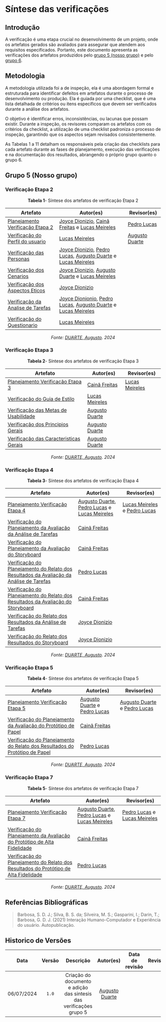 # Síntese das verificações

## Introdução

A verificação é uma etapa crucial no desenvolvimento de um projeto, onde os artefatos gerados são avaliados para assegurar que atendem aos requisitos especificados. Portanto, este documento apresenta as verificações dos artefatos produzidos pelo [grupo 5 (nosso grupo)](https://github.com/Interacao-Humano-Computador/2024.1-Prefeitura-Lagoa-da-Prata/tree/main) e pelo [grupo 6](https://github.com/Interacao-Humano-Computador/2024.1-DETRANDF). 

## Metodologia

A metodologia utilizada foi a de inspeção, ela é uma abordagem formal e estruturada para identificar defeitos em artefatos durante o processo de desenvolvimento ou produção. Ela é guiada por uma checklist, que é uma lista detalhada de critérios ou itens específicos que devem ser verificados durante a análise dos artefatos.

O objetivo é identificar erros, inconsistências, ou lacunas que possam existir. Durante a inspeção, os revisores comparam os artefatos com os critérios da checklist, a utilização de uma checklist padroniza o processo de inspeção, garantindo que os aspectos sejam revisados consistentemente.

As Tabelas 1 a 11 detalham os responsáveis pela criação das checklists para cada artefato durante as fases de planejamento, execução das verificações e na documentação dos resultados, abrangendo o próprio grupo quanto o grupo 6.


## Grupo 5 (Nosso grupo) 

### Verificação Etapa 2


<center>

**Tabela 1**- Síntese dos artefatos de verificação Etapa 2

| Artefato | Autor(es) | Revisor(es) |
|----------|-----------|-------------|
|[Planejamento Verificação Etapa 2](https://interacao-humano-computador.github.io/2024.1-Prefeitura-Lagoa-da-Prata/verificacao/grupo/etapa2/planejamento/) | [Joyce Dionizio](https://github.com/joycejdm), [Cainã Freitas](https://github.com/freitasc) e [Lucas Meireles](https://github.com/Katuner) | [Pedro Lucas](https://github.com/lucasdray) |
|[Verificação do Perfil do usuario](https://github.com/Interacao-Humano-Computador/2024.1-Prefeitura-Lagoa-da-Prata/blob/main/docs/verificacao/grupo/etapa2/perfil_usuario.md)       |    [Lucas Meireles](https://github.com/Katuner)       |     [Augusto Duarte](https://github.com/Augcamp)        |
|[Verificação das Personas](https://interacao-humano-computador.github.io/2024.1-Prefeitura-Lagoa-da-Prata/verificacao/grupo/etapa2/personas/)       |    [Joyce Dionizio](https://github.com/joycejdm), [Pedro Lucas](https://github.com/lucasdray), [Augusto Duarte](https://github.com/Augcamp) e [Lucas Meireles](https://github.com/Katuner)        |             |
|[Verificação dos Cenarios](https://interacao-humano-computador.github.io/2024.1-Prefeitura-Lagoa-da-Prata/verificacao/grupo/etapa2/cenarios/)       |   [Joyce Dionizio](https://github.com/joycejdm), [Augusto Duarte](https://github.com/Augcamp) e [Lucas Meireles](https://github.com/Katuner)        |            |
|[Verificação dos Aspectos Eticos](https://interacao-humano-computador.github.io/2024.1-Prefeitura-Lagoa-da-Prata/verificacao/grupo/etapa2/aspectos_eticos/)     |     [Joyce Dionizio](https://github.com/joycejdm)     |            |
|[Verificação da Analise de Tarefas](https://interacao-humano-computador.github.io/2024.1-Prefeitura-Lagoa-da-Prata/verificacao/grupo/etapa2/analise_tarefas/)      |   [Joyce Dionionio](https://github.com/joycejdm), [Pedro Lucas](https://github.com/lucasdray), [Augusto Duarte](https://github.com/Augcamp) e [Lucas Meireles](https://github.com/Katuner)      |            |
|[Verificação do Questionario](https://interacao-humano-computador.github.io/2024.1-Prefeitura-Lagoa-da-Prata/verificacao/grupo/etapa2/questionario/)       |     [Lucas Meireles](https://github.com/Katuner)      |            |


*Fonte: [DUARTE, Augusto](https://github.com/Augcamp). 2024*

</center>


### Verificação Etapa 3


<center>

**Tabela 2**- Síntese dos artefatos de verificação Etapa 3

| Artefato | Autor(es) | Revisor(es) |
|----------|-----------|-------------|
|[Planejamento Verificação Etapa 3](https://interacao-humano-computador.github.io/2024.1-Prefeitura-Lagoa-da-Prata/verificacao/grupo/etapa3/planejamento/) | [Cainã Freitas](https://github.com/freitasc) | [Lucas Meireles](https://github.com/Katuner) |
|[Verificação do Guia de Estilo](https://interacao-humano-computador.github.io/2024.1-Prefeitura-Lagoa-da-Prata/verificacao/grupo/etapa3/guia_estilo/)      |    [Lucas Meireles](https://github.com/Katuner)       |            |
|[Verificação das Metas de Usabilidade](https://interacao-humano-computador.github.io/2024.1-Prefeitura-Lagoa-da-Prata/verificacao/grupo/etapa3/metas-de-usabilidade/)       |  [Augusto Duarte](https://github.com/Augcamp)         |             |
|[Verificação dos Principios Gerais](https://interacao-humano-computador.github.io/2024.1-Prefeitura-Lagoa-da-Prata/verificacao/grupo/etapa3/principios-gerais/)       |   [Augusto Duarte](https://github.com/Augcamp)        |            |
|[Verificação das Caracteristicas Gerais](https://interacao-humano-computador.github.io/2024.1-Prefeitura-Lagoa-da-Prata/verificacao/grupo/etapa3/caracteristicas-gerais/)     |     [Augusto Duarte](https://github.com/Augcamp)     |            |


*Fonte: [DUARTE, Augusto](https://github.com/Augcamp). 2024*

</center>



### Verificação Etapa 4


<center>

**Tabela 3**- Síntese dos artefatos de verificação Etapa 4

| Artefato | Autor(es) | Revisor(es) |
|----------|-----------|-------------|
|[Planejamento Verificação Etapa 4](https://interacao-humano-computador.github.io/2024.1-Prefeitura-Lagoa-da-Prata/verificacao/grupo/etapa4/planejamento/)  | [Augusto Duarte](https://github.com/Augcamp), [Pedro Lucas](https://github.com/lucasdray) e [Lucas Meireles](https://github.com/Katuner) | [Lucas Meireles](https://github.com/Katuner) e [Pedro Lucas](https://github.com/lucasdray)|
|[Verificação do Planejamento da Avaliação da Análise de Tarefas](https://interacao-humano-computador.github.io/2024.1-Prefeitura-Lagoa-da-Prata/verificacao/grupo/etapa4/planejamento_avali_analise_tarefas%20copy/)      |    [Cainã Freitas](https://github.com/freitasc)        |            |
|[Verificação do Planejamento da Avaliação do Storyboard](https://interacao-humano-computador.github.io/2024.1-Prefeitura-Lagoa-da-Prata/verificacao/grupo/etapa4/planejamento_avali_storyboard/)       |  [Cainã Freitas](https://github.com/freitasc)         |             |
|[Verificação do Planejamento do Relato dos Resultados da Avaliação da Análise de Tarefas ](https://interacao-humano-computador.github.io/2024.1-Prefeitura-Lagoa-da-Prata/verificacao/grupo/etapa4/planejamento_relato_analise_tarefas/)     |   [Pedro Lucas](https://github.com/lucasdray)        |            |
|[Verificação do Planejamento do Relato dos Resultados da Avaliação do Storyboard](https://interacao-humano-computador.github.io/2024.1-Prefeitura-Lagoa-da-Prata/verificacao/grupo/etapa4/planejamento_avali_storyboard/)    |     [Cainã Freitas](https://github.com/freitasc)     |            |
|[Verificação do Relato dos Resultados da Análise de Tarefas](https://interacao-humano-computador.github.io/2024.1-Prefeitura-Lagoa-da-Prata/verificacao/grupo/etapa4/resultado_analise_tarefas/)   |     [Joyce Dionizio](https://github.com/joycejdm)     |            |
|[Verificação do Relato dos Resultados do Storyboard](https://interacao-humano-computador.github.io/2024.1-Prefeitura-Lagoa-da-Prata/verificacao/grupo/etapa4/resultado_storyboard/)    |     [Joyce Dionizio](https://github.com/joycejdm)     |            |


*Fonte: [DUARTE, Augusto](https://github.com/Augcamp). 2024*

</center>



### Verificação Etapa 5


<center>

**Tabela 4**- Síntese dos artefatos de verificação Etapa 5

| Artefato | Autor(es) | Revisor(es) |
|----------|-----------|-------------|
|[Planejamento Verificação Etapa 5](https://interacao-humano-computador.github.io/2024.1-Prefeitura-Lagoa-da-Prata/verificacao/grupo/etapa5/planejamento/)  | [Augusto Duarte](https://github.com/Augcamp) e [Pedro Lucas](https://github.com/lucasdray)  | [Augusto Duarte](https://github.com/Augcamp) e [Pedro Lucas](https://github.com/lucasdray)|
|[Verificação do Planejamento da Avaliação do Protótipo de Papel](https://interacao-humano-computador.github.io/2024.1-Prefeitura-Lagoa-da-Prata/verificacao/grupo/etapa5/planejamento_avali_prot_papel/)      |    [Cainã Freitas](https://github.com/freitasc)        |            |
|[Verificação do Planejamento do Relato dos Resultados do Protótipo de Papel](https://interacao-humano-computador.github.io/2024.1-Prefeitura-Lagoa-da-Prata/verificacao/grupo/etapa5/planejamento_relato_prototipo_papel/)   |   [Pedro Lucas](https://github.com/lucasdray)        |             |



*Fonte: [DUARTE, Augusto](https://github.com/Augcamp). 2024*

</center>


### Verificação Etapa 7


<center>

**Tabela 5**- Síntese dos artefatos de verificação Etapa 7

| Artefato | Autor(es) | Revisor(es) |
|----------|-----------|-------------|
|[Planejamento Verificação Etapa 7](https://interacao-humano-computador.github.io/2024.1-Prefeitura-Lagoa-da-Prata/verificacao/grupo/etapa7/planejamento/)  | [Augusto Duarte](https://github.com/Augcamp), [Pedro Lucas](https://github.com/lucasdray) e [Lucas Meireles](https://github.com/Katuner)  | [Pedro Lucas](https://github.com/lucasdray) e [Lucas Meireles](https://github.com/Katuner)|
|[Verificação do Planejamento da Avaliação do Protótipo de Alta Fidelidade](https://interacao-humano-computador.github.io/2024.1-Prefeitura-Lagoa-da-Prata/verificacao/grupo/etapa7/planejamento_avali_prot_alta/)      |    [Cainã Freitas](https://github.com/freitasc)        |            |
|[Verificação do Planejamento do Relato dos Resultados do Protótipo de Alta Fidelidade](https://interacao-humano-computador.github.io/2024.1-Prefeitura-Lagoa-da-Prata/verificacao/grupo/etapa7/planejamento_relato_prototipo_alta/) |    [Pedro Lucas](https://github.com/lucasdray)        |             |



*Fonte: [DUARTE, Augusto](https://github.com/Augcamp). 2024*

</center>



## Referências Bibliográficas

> Barbosa, S. D. J.; Silva, B. S. da; Silveira, M. S.; Gasparini, I.; Darin, T.; Barbosa, G. D. J. (2021) Interação Humano-Computador e Experiência do usuário. Autopublicação.


## Historico de Versões

|    Data    | Versão |                                       Descrição                                       |                  Autor(es)                  | Data de revisão |                 Revisor(es)                 |
| :--------: | :----: | :-----------------------------------------------------------------------------------: | :-----------------------------------------: | :-------------: | :-----------------------------------------: |
| 06/07/2024 | `1.0`  |          Criação do documento e adição das sintesis das verificações grupo 5          | [Augusto Duarte](https://github.com/Augcamp)  |            |         |